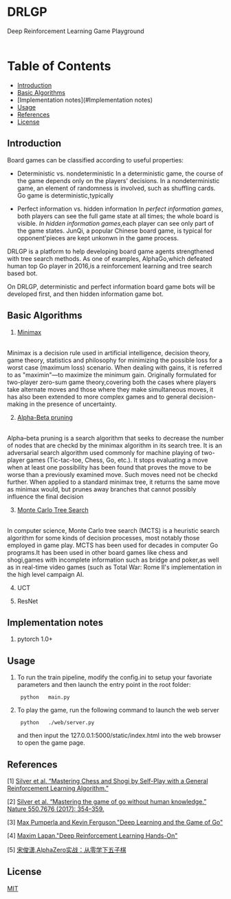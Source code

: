 # DRLGP  
Deep Reinforcement Learning Game Playground  
<br>

# Table of Contents
* [Introduction](#Introduction) 
* [Basic Algorithms](#BasicAlgorithms)
* [Implementation notes](#Implementation notes)
* [Usage](#Usage)
* [References](#References)
* [License](#License)

## Introduction

Board games can be classified according to useful properties:

* Deterministic vs. nondeterministic 
  In a deterministic game, the course of the game depends only on the players' decisions. In a nondeterministic game, an element of randomness is involved,
  such as shuffling cards. Go game is deterministic,typically

* Perfect information vs. hidden information 
  In *perfect information games*, both players can see the full game state at 
  all times; the whole board is visible. *In hidden information games*,each 
  player can see only part of the game states. JunQi, a popular Chinese board 
  game, is typical for opponent'pieces are kept unkonwn in the game process. 


DRLGP is a platform to help developing board game agents strengthened with 
tree search methods. As one of examples, AlphaGo,which defeated human top Go 
player in 2016,is a reinforcement learning and tree search based bot. 

On DRLGP, deterministic and perfect information board game bots will be 
developed first, and then hidden information game bot.


## Basic Algorithms
1. [Minimax](https://en.wikipedia.org/wiki/Minimax)
<br>
Minimax is a decision rule used in artificial intelligence, decision theory, game theory, statistics and philosophy for minimizing the possible loss for a worst case (maximum loss) scenario. When dealing with gains, it is referred to as "maximin"—to maximize the minimum gain. Originally formulated for two-player zero-sum game theory,covering both the cases where players take alternate moves and those where they make simultaneous moves, it has also been extended to more complex games and to general decision-making in the presence of uncertainty.


2. [Alpha-Beta pruning](https://en.wikipedia.org/wiki/Alpha-beta_pruning)
<br>
Alpha–beta pruning is a search algorithm that seeks to decrease the number of nodes that are checkd by the minimax algorithm in its search tree. It is an adversarial search algorithm used commonly for machine playing of two-player games (Tic-tac-toe, Chess, Go, etc.). It stops evaluating a move when at least one possibility has been found that proves the move to be worse than a previously examined move. Such moves need not be checkd further. When applied to a standard minimax tree, it returns the same move as minimax would, but prunes away branches that cannot possibly influence the final decision

3. [Monte Carlo Tree Search](https://en.wikipedia.org/wiki/Monte_Carlo_tree_search) 
<br>
In computer science, Monte Carlo tree search (MCTS) is a heuristic search algorithm for some kinds of decision processes, most notably those employed in game play. MCTS has been used for decades in computer Go programs.It has been used in other board games like chess and shogi,games with incomplete information such as bridge and poker,as well as in real-time video games (such as Total War: Rome II's implementation in the high level campaign AI.


4. UCT 

5. ResNet


## Implementation notes 

1.  pytorch 1.0+


## Usage
  1.  To run the train pipeline, modify the config.ini to setup your favoriate parameters
      and then launch the entry point in the root folder:
    
       ```
        python   main.py
       
       ```
  2.  To play the game, run the following command to launch the web server 
       ```
        python   ./web/server.py 
       
       ```

      and then input the 127.0.0.1:5000/static/index.html into the web browser to open the game page.

## References
[1] [Silver et al. “Mastering Chess and Shogi by Self-Play with a General Reinforcement Learning Algorithm.”](https://arxiv.org/pdf/1712.01815.pdf)

[2] [Silver et al. “Mastering the game of go without human knowledge.” Nature 550.7676 (2017): 354–359.](https://www.gwern.net/docs/rl/2017-silver.pdf)

[3] [Max Pumperla and Kevin Ferguson."Deep Learning and the Game of Go"](https://www.manning.com/books/deep-learning-and-the-game-of-go)

[4] [Maxim Lapan."Deep Reinforcement Learning Hands-On"](https://www.packtpub.com/big-data-and-business-intelligence/deep-reinforcement-learning-hands)

[5] [宋俊潇,AlphaZero实战：从零学下五子棋](https://zhuanlan.zhihu.com/p/32089487)




## License
[MIT](https://choosealicense.com/licenses/mit/)


